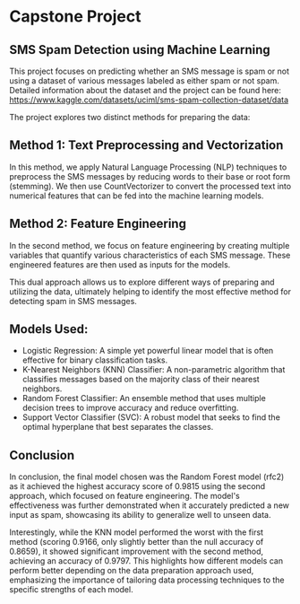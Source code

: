 # Capstone Project
## SMS Spam Detection using Machine Learning
This project focuses on predicting whether an SMS message is spam or not using a dataset of various messages labeled as either spam or not spam. Detailed information about the dataset and the project can be found here: https://www.kaggle.com/datasets/uciml/sms-spam-collection-dataset/data

The project explores two distinct methods for preparing the data:

## Method 1: Text Preprocessing and Vectorization
In this method, we apply Natural Language Processing (NLP) techniques to preprocess the SMS messages by reducing words to their base or root form (stemming). We then use CountVectorizer to convert the processed text into numerical features that can be fed into the machine learning models.

## Method 2: Feature Engineering
In the second method, we focus on feature engineering by creating multiple variables that quantify various characteristics of each SMS message. These engineered features are then used as inputs for the models.

This dual approach allows us to explore different ways of preparing and utilizing the data, ultimately helping to identify the most effective method for detecting spam in SMS messages.

## Models Used:
- Logistic Regression: A simple yet powerful linear model that is often effective for binary classification tasks.
- K-Nearest Neighbors (KNN) Classifier: A non-parametric algorithm that classifies messages based on the majority class of their nearest neighbors.
- Random Forest Classifier: An ensemble method that uses multiple decision trees to improve accuracy and reduce overfitting.
- Support Vector Classifier (SVC): A robust model that seeks to find the optimal hyperplane that best separates the classes.

## Conclusion
  In conclusion, the final model chosen was the Random Forest model (rfc2) as it achieved the highest accuracy score of 0.9815 using the second approach, which focused on feature engineering. The model's effectiveness was further demonstrated when it accurately predicted a new input as spam, showcasing its ability to generalize well to unseen data. 

  Interestingly, while the KNN model performed the worst with the first method (scoring 0.9166, only slightly better than the null accuracy of 0.8659), it showed significant improvement with the second method, achieving an accuracy of 0.9797. This highlights how different models can perform better depending on the data preparation approach used, emphasizing the importance of tailoring data processing techniques to the specific strengths of each model.
